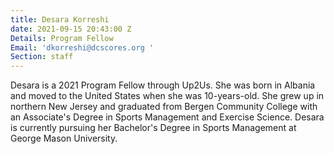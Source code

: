 ```yaml
---
title: Desara Korreshi
date: 2021-09-15 20:43:00 Z
Details: Program Fellow
Email: 'dkorreshi@dcscores.org '
Section: staff
---
```


Desara is a 2021 Program Fellow through Up2Us. She was born in Albania and moved to the United States when she was 10-years-old. She grew up in northern New Jersey and graduated from Bergen Community College with an Associate's Degree in Sports Management and Exercise Science. Desara is currently pursuing her Bachelor's Degree in Sports Management at George Mason University.